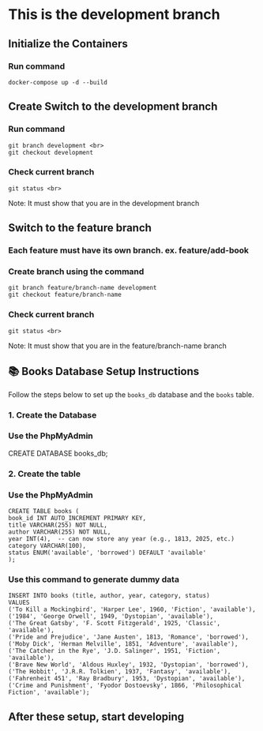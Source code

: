 # This is the development branch

## Initialize the Containers

### Run command

    docker-compose up -d --build

## Create Switch to the development branch

### Run command

    git branch development <br>
    git checkout development

### Check current branch

    git status <br>
Note: It must show that you are in the development branch

## Switch to the feature branch

### Each feature must have its own branch. ex. feature/add-book

### Create branch using the command

    git branch feature/branch-name development
    git checkout feature/branch-name

### Check current branch

    git status <br>
Note: It must show that you are in the feature/branch-name branch

## 📚 Books Database Setup Instructions

Follow the steps below to set up the `books_db` database and the `books` table.

### 1. Create the Database

### Use the PhpMyAdmin

CREATE DATABASE books_db;

### 2. Create the table

### Use the PhpMyAdmin

    CREATE TABLE books (
    book_id INT AUTO_INCREMENT PRIMARY KEY,
    title VARCHAR(255) NOT NULL,
    author VARCHAR(255) NOT NULL,
    year INT(4),  -- can now store any year (e.g., 1813, 2025, etc.)
    category VARCHAR(100),
    status ENUM('available', 'borrowed') DEFAULT 'available'
    );

### Use this command to generate dummy data
    INSERT INTO books (title, author, year, category, status)
    VALUES
    ('To Kill a Mockingbird', 'Harper Lee', 1960, 'Fiction', 'available'),
    ('1984', 'George Orwell', 1949, 'Dystopian', 'available'),
    ('The Great Gatsby', 'F. Scott Fitzgerald', 1925, 'Classic', 'available'),
    ('Pride and Prejudice', 'Jane Austen', 1813, 'Romance', 'borrowed'),
    ('Moby Dick', 'Herman Melville', 1851, 'Adventure', 'available'),
    ('The Catcher in the Rye', 'J.D. Salinger', 1951, 'Fiction', 'available'),
    ('Brave New World', 'Aldous Huxley', 1932, 'Dystopian', 'borrowed'),
    ('The Hobbit', 'J.R.R. Tolkien', 1937, 'Fantasy', 'available'),
    ('Fahrenheit 451', 'Ray Bradbury', 1953, 'Dystopian', 'available'),
    ('Crime and Punishment', 'Fyodor Dostoevsky', 1866, 'Philosophical Fiction', 'available');

## After these setup, start developing
